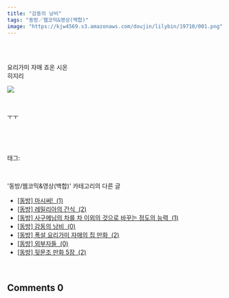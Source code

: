 ```yaml
---
title: "감동의 낭비"
tags: "동방／웹코믹&영상(백합)"
image: "https://kjw4569.s3.amazonaws.com/doujin/lilybin/19710/001.png"
---
```

<div class="article">
<div class="area_view">
<div style="text-align: left;"><br/></div><div style="text-align: left;"><br/></div><div style="text-align: left;"><p>요리가미 자매 죠온 시온 <br/>히지리 </p><p style="text-align: left;"><span class="imageblock" style="display: inline-block; width: 100%; height: auto; max-width: 100%;"><img src="{{ site.imgserver3 }}/lilybin/19710/001.png"/></span></p><p style="text-align: left;"><br/></p><p style="text-align: left;">ㅜㅜ</p></div><p><br/></p>
</div></div><br/>
<div class="tagTrail">
<p>태그: </p>
<ul>
</ul>
</div><br/>
<div class="another">
<p>'동방/웹코믹&amp;영상(백합)' 카테고리의 다른 글</p>
<ul>
<li><a href="/lilybin_19774">
[동방] 마시써!  (1)
</a></li>
<li><a href="/lilybin_19771">
[동방] 레밀리아의 간식  (2)
</a></li>
<li><a href="/lilybin_19751">
[동방] 사구메님의 차를 차 이외의 것으로 바꾸는 정도의 능력  (1)
</a></li>
<li><a href="/lilybin_19710">
[동방] 감동의 낭비  (0)
</a></li>
<li><a href="/lilybin_19723">
[동방] 폭설 요리가미 자매의 집 만화  (2)
</a></li>
<li><a href="/lilybin_19724">
[동방] 외부자들  (0)
</a></li>
<li><a href="/lilybin_19705">
[동방] 뒷문조 만화 5장  (2)
</a></li>
</ul>
</div><br/>
<div class="comment">
<h2 class="bold">Comments <span id="commentCount19710">0</span></h2>
<div style="clear:both;">
<div id="entry19710Comment" style="display:block">
</div><script type="text/javascript">loadedComments[19710]=true;findFragmentAndHighlight(19710)</script>
</div>
</div><br/>

<br/>
<p id="refer"></p>
<br/>
